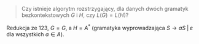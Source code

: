 > Czy istnieje algorytm rozstrzygający, dla danych dwóch gramatyk bezkontekstowych $G$ i $H$, czy $L(G)=L(H)$?

Redukcja ze 123, $G=G$, a $H=A^*$ (gramatyka wyprowadzająca $S\to aS\;|\;\varepsilon$ dla wszystkich $a\in A$).